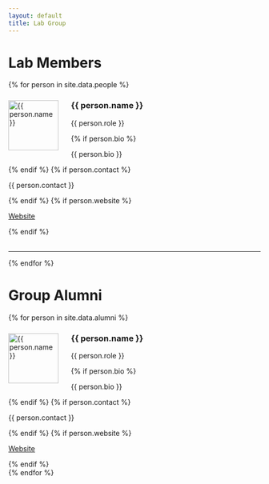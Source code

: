 ```yaml
---
layout: default
title: Lab Group
---
```


# Lab Members

<div class="lab-grid">
  {% for person in site.data.people %}
    <div class="lab-card">
      <img src="{{ person.img }}" width="100" align="left" style="margin: 0px 25px 0px 0px" alt="{{ person.name }}">
      <h3>{{ person.name }}</h3>
      <p class="role">{{ person.role }}</p>
      {% if person.bio %}
        <p class="bio">{{ person.bio }}</p>
      {% endif %}
      {% if person.contact %}
        <p class="contact">{{ person.contact }}</p>
      {% endif %}
      {% if person.website %}
        <p><a href="{{ person.website }}" target="_blank">Website</a></p>
      {% endif %}
    </div>
    <br>
    <hr>
  {% endfor %}
</div>

# Group Alumni

<div class="lab-grid">
  {% for person in site.data.alumni %}
    <div class="lab-card">
      <img src="{{ person.img }}" width="100" align="left" style="margin: 0px 25px 0px 0px" alt="{{ person.name }}">
      <h3>{{ person.name }}</h3>
      <p class="role">{{ person.role }}</p>
      {% if person.bio %}
        <p class="bio">{{ person.bio }}</p>
      {% endif %}
      {% if person.contact %}
        <p class="contact">{{ person.contact }}</p>
      {% endif %}
      {% if person.website %}
        <p><a href="{{ person.website }}" target="_blank">Website</a></p>
      {% endif %}
    </div>
  {% endfor %}
</div>
